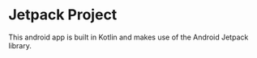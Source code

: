 # Jetpack Project

This android app is built in Kotlin and makes use of the Android Jetpack library.
